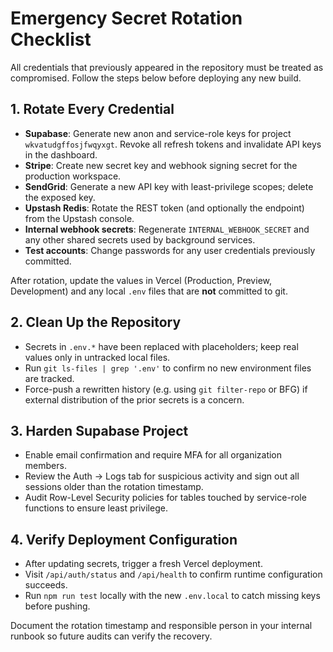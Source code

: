 # Emergency Secret Rotation Checklist

All credentials that previously appeared in the repository must be treated as compromised.
Follow the steps below before deploying any new build.

## 1. Rotate Every Credential

- **Supabase**: Generate new anon and service-role keys for project `wkvatudgffosjfwqyxgt`. Revoke all refresh tokens and invalidate API keys in the dashboard.
- **Stripe**: Create new secret key and webhook signing secret for the production workspace.
- **SendGrid**: Generate a new API key with least-privilege scopes; delete the exposed key.
- **Upstash Redis**: Rotate the REST token (and optionally the endpoint) from the Upstash console.
- **Internal webhook secrets**: Regenerate `INTERNAL_WEBHOOK_SECRET` and any other shared secrets used by background services.
- **Test accounts**: Change passwords for any user credentials previously committed.

After rotation, update the values in Vercel (Production, Preview, Development) and any local `.env` files that are **not** committed to git.

## 2. Clean Up the Repository

- Secrets in `.env.*` have been replaced with placeholders; keep real values only in untracked local files.
- Run `git ls-files | grep '.env'` to confirm no new environment files are tracked.
- Force-push a rewritten history (e.g. using `git filter-repo` or BFG) if external distribution of the prior secrets is a concern.

## 3. Harden Supabase Project

- Enable email confirmation and require MFA for all organization members.
- Review the Auth → Logs tab for suspicious activity and sign out all sessions older than the rotation timestamp.
- Audit Row-Level Security policies for tables touched by service-role functions to ensure least privilege.

## 4. Verify Deployment Configuration

- After updating secrets, trigger a fresh Vercel deployment.
- Visit `/api/auth/status` and `/api/health` to confirm runtime configuration succeeds.
- Run `npm run test` locally with the new `.env.local` to catch missing keys before pushing.

Document the rotation timestamp and responsible person in your internal runbook so future audits can verify the recovery.
